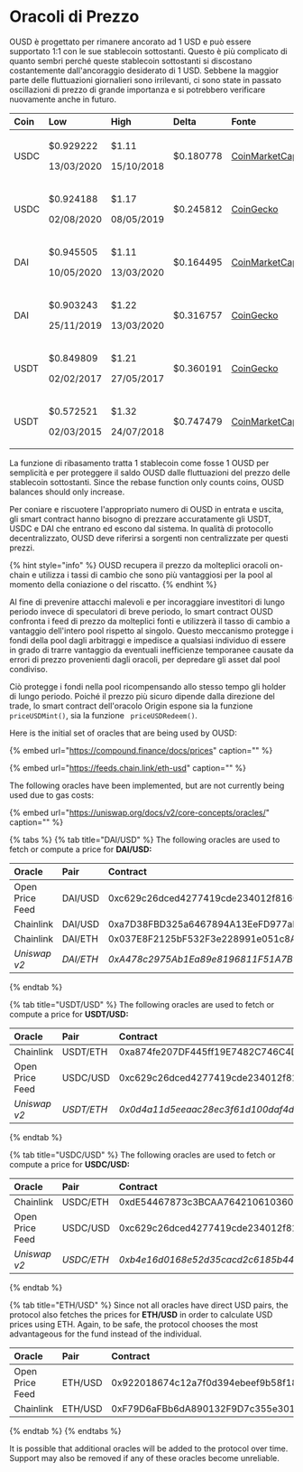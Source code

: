 # Oracoli di Prezzo

OUSD è progettato per rimanere ancorato ad 1 USD e può essere supportato 1:1 con le sue stablecoin sottostanti. Questo è più complicato di quanto sembri perché queste stablecoin sottostanti si discostano costantemente dall'ancoraggio desiderato di 1 USD. Sebbene la maggior parte delle fluttuazioni giornalieri sono irrilevanti, ci sono state in passato oscillazioni di prezzo di grande importanza e si potrebbero verificare nuovamente anche in futuro.

<table>
  <thead>
    <tr>
      <th style="text-align:left">Coin</th>
      <th style="text-align:left"><b>Low</b>
      </th>
      <th style="text-align:left"><b>High</b>
      </th>
      <th style="text-align:left"><b>Delta</b>
      </th>
      <th style="text-align:left"><b>Fonte</b>
      </th>
    </tr>
  </thead>
  <tbody>
    <tr>
      <td style="text-align:left">USDC</td>
      <td style="text-align:left">
        <p>$0.929222</p>
        <p>13/03/2020</p>
      </td>
      <td style="text-align:left">
        <p>$1.11</p>
        <p>15/10/2018</p>
      </td>
      <td style="text-align:left">$0.180778</td>
      <td style="text-align:left"><a href="https://coinmarketcap.com/currencies/usd-coin/">CoinMarketCap</a>
      </td>
    </tr>
    <tr>
      <td style="text-align:left">USDC</td>
      <td style="text-align:left">
        <p>$0.924188</p>
        <p>02/08/2020</p>
      </td>
      <td style="text-align:left">
        <p>$1.17</p>
        <p>08/05/2019</p>
      </td>
      <td style="text-align:left">$0.245812</td>
      <td style="text-align:left"><a href="https://www.coingecko.com/en/coins/usd-coin">CoinGecko</a>
      </td>
    </tr>
    <tr>
      <td style="text-align:left">DAI</td>
      <td style="text-align:left">
        <p>$0.945505</p>
        <p>10/05/2020</p>
      </td>
      <td style="text-align:left">
        <p>$1.11</p>
        <p>13/03/2020</p>
      </td>
      <td style="text-align:left">$0.164495</td>
      <td style="text-align:left"><a href="https://coinmarketcap.com/currencies/multi-collateral-dai/">CoinMarketCap</a>
      </td>
    </tr>
    <tr>
      <td style="text-align:left">DAI</td>
      <td style="text-align:left">
        <p>$0.903243</p>
        <p>25/11/2019</p>
      </td>
      <td style="text-align:left">
        <p>$1.22</p>
        <p>13/03/2020</p>
      </td>
      <td style="text-align:left">$0.316757</td>
      <td style="text-align:left"><a href="https://www.coingecko.com/en/coins/dai">CoinGecko</a>
      </td>
    </tr>
    <tr>
      <td style="text-align:left">USDT</td>
      <td style="text-align:left">
        <p>$0.849809</p>
        <p>02/02/2017</p>
      </td>
      <td style="text-align:left">
        <p>$1.21</p>
        <p>27/05/2017</p>
      </td>
      <td style="text-align:left">$0.360191</td>
      <td style="text-align:left"><a href="https://www.coingecko.com/en/coins/tether">CoinGecko</a>
      </td>
    </tr>
    <tr>
      <td style="text-align:left">USDT</td>
      <td style="text-align:left">
        <p>$0.572521</p>
        <p>02/03/2015</p>
      </td>
      <td style="text-align:left">
        <p>$1.32</p>
        <p>24/07/2018</p>
      </td>
      <td style="text-align:left">$0.747479</td>
      <td style="text-align:left"><a href="https://coinmarketcap.com/currencies/tether/">CoinMarketCap</a>
      </td>
    </tr>
  </tbody>
</table>

La funzione di ribasamento tratta 1 stablecoin come fosse 1 OUSD per semplicità e per proteggere il saldo OUSD dalle fluttuazioni del prezzo delle stablecoin sottostanti. Since the rebase function only counts coins, OUSD balances should only increase.

Per coniare e riscuotere l'appropriato numero di OUSD in entrata e uscita, gli smart contract hanno bisogno di prezzare accuratamente gli USDT, USDC e DAI che entrano ed escono dal sistema. In qualità di protocollo decentralizzato, OUSD deve riferirsi a sorgenti non centralizzate per questi prezzi.

{% hint style="info" %}
OUSD recupera il prezzo da molteplici oracoli on-chain e utilizza i tassi di cambio che sono più vantaggiosi per la pool al momento della coniazione o del riscatto.
{% endhint %}

Al fine di prevenire attacchi malevoli e per incoraggiare investitori di lungo periodo invece di speculatori di breve periodo, lo smart contract OUSD confronta i feed di prezzo da molteplici fonti e utilizzerà il tasso di cambio a vantaggio dell'intero pool rispetto al singolo. Questo meccanismo protegge i fondi della pool dagli arbitraggi e impedisce a qualsiasi individuo di essere in grado di trarre vantaggio da eventuali inefficienze temporanee causate da errori di prezzo provenienti dagli oracoli, per depredare gli asset dal pool condiviso.

Ciò protegge i fondi nella pool ricompensando allo stesso tempo gli holder di lungo periodo. Poiché il prezzo più sicuro dipende dalla direzione del trade, lo smart contract dell'oracolo Origin espone sia la funzione `priceUSDMint()`, sia la funzione ` priceUSDRedeem()`.

Here is the initial set of oracles that are being used by OUSD:

{% embed url="https://compound.finance/docs/prices" caption="" %}

{% embed url="https://feeds.chain.link/eth-usd" caption="" %}

The following oracles have been implemented, but are not currently being used due to gas costs:

{% embed url="https://uniswap.org/docs/v2/core-concepts/oracles/" caption="" %}

{% tabs %}
{% tab title="DAI/USD" %}
The following oracles are used to fetch or compute a price for **DAI/USD:**

| Oracle          | Pair      | Contract                                     |
|:--------------- |:--------- |:-------------------------------------------- |
| Open Price Feed | DAI/USD   | 0xc629c26dced4277419cde234012f8160a0278a79   |
| Chainlink       | DAI/USD   | 0xa7D38FBD325a6467894A13EeFD977aFE558bC1f0   |
| Chainlink       | DAI/ETH   | 0x037E8F2125bF532F3e228991e051c8A7253B642c   |
| _Uniswap v2_    | _DAI/ETH_ | _0xA478c2975Ab1Ea89e8196811F51A7B7Ade33eB11_ |
{% endtab %}

{% tab title="USDT/USD" %}
The following oracles are used to fetch or compute a price for **USDT/USD:**

| O**racle**      | Pair       | Contract                                     |
|:--------------- |:---------- |:-------------------------------------------- |
| Chainlink       | USDT/ETH   | 0xa874fe207DF445ff19E7482C746C4D3fD0CB9AcE   |
| Open Price Feed | USDC/USD   | 0xc629c26dced4277419cde234012f8160a0278a79   |
| _Uniswap v2_    | _USDT/ETH_ | _0x0d4a11d5eeaac28ec3f61d100daf4d40471f1852_ |
{% endtab %}

{% tab title="USDC/USD" %}
The following oracles are used to fetch or compute a price for **USDC/USD:**

| O**racle**      | Pair       | Contract                                     |
|:--------------- |:---------- |:-------------------------------------------- |
| Chainlink       | USDC/ETH   | 0xdE54467873c3BCAA76421061036053e371721708   |
| Open Price Feed | USDC/USD   | 0xc629c26dced4277419cde234012f8160a0278a79   |
| _Uniswap v2_    | _USDC/ETH_ | _0xb4e16d0168e52d35cacd2c6185b44281ec28c9dc_ |
{% endtab %}

{% tab title="ETH/USD" %}
Since not all oracles have direct USD pairs, the protocol also fetches the prices for **ETH/USD** in order to calculate USD prices using ETH. Again, to be safe, the protocol chooses the most advantageous for the fund instead of the individual.

| Oracle          | Pair    | Contract                                   |
|:--------------- |:------- |:------------------------------------------ |
| Open Price Feed | ETH/USD | 0x922018674c12a7f0d394ebeef9b58f186cde13c1 |
| Chainlink       | ETH/USD | 0xF79D6aFBb6dA890132F9D7c355e3015f15F3406F |
{% endtab %}
{% endtabs %}

It is possible that additional oracles will be added to the protocol over time. Support may also be removed if any of these oracles become unreliable.

